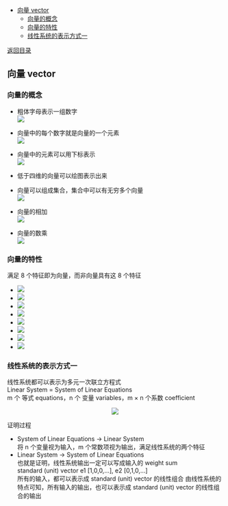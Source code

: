   
  
- [向量 vector](#向量-vector )
  - [向量的概念](#向量的概念 )
  - [向量的特性](#向量的特性 )
  - [线性系统的表示方式一](#线性系统的表示方式一 )
  
[返回目录](Readme.md )
  
##  向量 vector
  
###  向量的概念
  
  
- 粗体字母表示一组数字  
  <img src="https://latex.codecogs.com/gif.latex?&#x5C;pmb{V}%20%20=%20[v_{1},%20v_{2},%20&#x5C;cdots%20v_{n}]"/>  
  
- 向量中的每个数字就是向量的一个元素  
  <img src="https://latex.codecogs.com/gif.latex?component%20%20=%20v_{i},%20i%20&#x5C;in%20[1,n]"/>   
  
- 向量中的元素可以用下标表示  
  <img src="https://latex.codecogs.com/gif.latex?v_{i}=&#x5C;pmb{V}%20中的第i个元素"/>  
  
- 低于四维的向量可以绘图表示出来  
  
- 向量可以组成集合，集合中可以有无穷多个向量  
  <img src="https://latex.codecogs.com/gif.latex?R^{n}%20表示由%20n%20个向量组成的所有集合"/>  
  
- 向量的相加  
  <img src="https://latex.codecogs.com/gif.latex?[v_{1},%20v_{2},%20&#x5C;cdots%20v_{n}]+[w_{1},%20w_{2},%20&#x5C;cdots%20w_{n}]%20=%20[v_{1}+w_{1},%20v_{2}+w_{2},%20&#x5C;cdots%20v_{n}+w_{n}]"/>  
  
- 向量的数乘  
  <img src="https://latex.codecogs.com/gif.latex?k[v_{1},%20v_{2},%20&#x5C;cdots%20v_{n}]%20=%20[kv_{1},%20kv_{2},%20&#x5C;cdots%20kv_{n}]"/>  
  
###  向量的特性
  
满足 8 个特征即为向量，而非向量具有这 8 个特征
  
- <img src="https://latex.codecogs.com/gif.latex?&#x5C;pmb{U}+&#x5C;pmb{V}=&#x5C;pmb{V}+&#x5C;pmb{U}"/>  
- <img src="https://latex.codecogs.com/gif.latex?(&#x5C;pmb{U}%20+%20&#x5C;pmb{V})%20+%20&#x5C;pmb{W}%20=&#x5C;pmb{U}%20+%20(&#x5C;pmb{V}%20+%20&#x5C;pmb{W})"/>  
- <img src="https://latex.codecogs.com/gif.latex?R^{n}%20中有零向量%20&#x5C;pmb{0}%20使得%20&#x5C;pmb{0}%20+%20&#x5C;pmb{U}%20=%20&#x5C;pmb{U}"/>  
- <img src="https://latex.codecogs.com/gif.latex?R^{n}%20中有向量%20&#x5C;pmb{U&#x27;}%20使得%20&#x5C;pmb{U&#x27;}%20+%20&#x5C;pmb{U}%20=%20&#x5C;pmb{0}"/>  
- <img src="https://latex.codecogs.com/gif.latex?1%20&#x5C;times%20&#x5C;pmb{U}%20=%20&#x5C;pmb{U}"/>  
- <img src="https://latex.codecogs.com/gif.latex?(ab)%20&#x5C;pmb{U}%20=%20a(b%20&#x5C;pmb{U})"/>  
- <img src="https://latex.codecogs.com/gif.latex?a(&#x5C;pmb{U}%20+%20&#x5C;pmb{V})%20=%20a%20&#x5C;pmb{U}%20+%20a%20&#x5C;pmb{V}"/>  
- <img src="https://latex.codecogs.com/gif.latex?(a+b)&#x5C;pmb{U}%20=%20a%20&#x5C;pmb{U}%20+%20b%20&#x5C;pmb{U}"/>  
  
###  线性系统的表示方式一
  
  
线性系统都可以表示为多元一次联立方程式  
Linear System = System of Linear Equations  
m 个 等式 equations，n 个 变量 variables，m × n 个系数 coefficient
  
<p align="center"><img src="https://latex.codecogs.com/gif.latex?&#x5C;begin{cases}a_{11}x_{1}+a_{12}x_{2}+&#x5C;cdots%20=%20m_{1}%20&#x5C;&#x5C;a_{21}x_{1}+a_{22}x_{2}+&#x5C;cdots%20=%20m_{2}%20&#x5C;&#x5C;&#x5C;quad%20&#x5C;vdots%20&#x5C;quad%20&#x5C;vdots%20&#x5C;&#x5C;a_{n1}x_{1}%20+%20a_{n2}x_{2}+&#x5C;cdots%20=%20m_{n}&#x5C;end{cases}"/></p>  
  
  
证明过程  
- System of Linear Equations → Linear System  
  将 n 个变量视为输入，m 个常数项视为输出，满足线性系统的两个特征  
- Linear System → System of Linear Equations  
  也就是证明，线性系统输出一定可以写成输入的 weight sum  
  standard (unit) vector  e1 [1,0,0,...], e2 [0,1,0,...]  
  所有的输入，都可以表示成 standard (unit) vector 的线性组合
  由线性系统的特点可知，所有输入的输出，也可以表示成 standard (unit) vector 的线性组合的输出
  